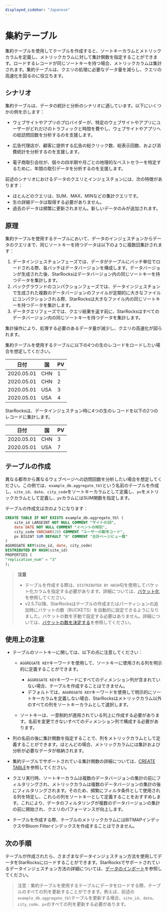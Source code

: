 ```yaml
---
displayed_sidebar: "Japanese"
---
```


# 集約テーブル

集約テーブルを使用してテーブルを作成すると、ソートキーカラムとメトリックカラムを定義し、メトリックカラムに対して集計関数を指定することができます。ロードするレコードが同じソートキーを持つ場合、メトリックカラムは集計されます。集約テーブルは、クエリの処理に必要なデータ量を減らし、クエリの高速化を図るのに役立ちます。

## シナリオ

集約テーブルは、データの統計と分析のシナリオに適しています。以下にいくつかの例を示します：

- ウェブサイトやアプリのプロバイダーが、特定のウェブサイトやアプリにユーザーがどれだけのトラフィックと時間を費やし、ウェブサイトやアプリへの総訪問回数を分析するのを支援します。

- 広告代理店が、顧客に提供する広告の総クリック数、総表示回数、および消費統計を分析するのを支援します。

- 電子商取引会社が、個々の四半期や月ごとの地理的なベストセラーを特定するために、年間の取引データを分析するのを支援します。

前述のシナリオにおけるデータのクエリとインジェスチョンには、次の特徴があります：

- ほとんどのクエリは、SUM、MAX、MINなどの集計クエリです。
- 生の詳細データは取得する必要がありません。
- 過去のデータは頻繁に更新されません。新しいデータのみが追加されます。

## 原理

集約テーブルを使用するテーブルにおいて、データのインジェスチョンからデータのクエリまで、同じソートキーを持つデータは以下のように複数回集計されます：

1. データインジェスチョンフェーズでは、データがテーブルにバッチ単位でロードされる際、各バッチはデータバージョンを構成します。データバージョンが生成された後、StarRocksはデータバージョン内の同じソートキーを持つデータを集計します。
2. バックグラウンドのコンパクションフェーズでは、データインジェスチョンで生成された複数のデータバージョンのファイルが定期的に大きなファイルにコンパクションされる際、StarRocksは大きなファイル内の同じソートキーを持つデータを集計します。
3. データクエリフェーズでは、クエリ結果を返す前に、StarRocksはすべてのデータバージョン内の同じソートキーを持つデータを集計します。

集計操作により、処理する必要のあるデータ量が減少し、クエリの高速化が図られます。

集約テーブルを使用するテーブルに以下の4つの生のレコードをロードしたい場合を想定してください。

| 日付       | 国      | PV   |
| ---------- | ------- | ---- |
| 2020.05.01 | CHN     | 1    |
| 2020.05.01 | CHN     | 2    |
| 2020.05.01 | USA     | 3    |
| 2020.05.01 | USA     | 4    |

StarRocksは、データインジェスチョン時に4つの生のレコードを以下の2つのレコードに集計します。

| 日付       | 国      | PV   |
| ---------- | ------- | ---- |
| 2020.05.01 | CHN     | 3    |
| 2020.05.01 | USA     | 7    |

## テーブルの作成

異なる都市から異なるウェブページへの訪問回数を分析したい場合を想定してください。この例では、`example_db.aggregate_tbl`という名前のテーブルを作成し、`site_id`、`date`、`city_code`をソートキーカラムとして定義し、`pv`をメトリックカラムとして定義し、`pv`カラムにはSUM関数を指定します。

テーブルの作成文は次のようになります：

```SQL
CREATE TABLE IF NOT EXISTS example_db.aggregate_tbl (
    site_id LARGEINT NOT NULL COMMENT "サイトのID",
    date DATE NOT NULL COMMENT "イベントの時刻",
    city_code VARCHAR(20) COMMENT "ユーザーの都市コード",
    pv BIGINT SUM DEFAULT "0" COMMENT "合計ページビュー数"
)
AGGREGATE KEY(site_id, date, city_code)
DISTRIBUTED BY HASH(site_id)
PROPERTIES (
"replication_num" = "3"
);
```

> **注意**
>
> - テーブルを作成する際は、`DISTRIBUTED BY HASH`句を使用してバケット化カラムを指定する必要があります。詳細については、[バケット化](../Data_distribution.md#design-partitioning-and-bucketing-rules)を参照してください。
> - v2.5.7以降、StarRocksはテーブルの作成またはパーティションの追加時にバケットの数（BUCKETS）を自動的に設定できるようになりました。バケットの数を手動で設定する必要はありません。詳細については、[バケットの数を決定する](../Data_distribution.md#determine-the-number-of-buckets)を参照してください。

## 使用上の注意

- テーブルのソートキーに関しては、以下の点に注意してください：
  - `AGGREGATE KEY`キーワードを使用して、ソートキーに使用される列を明示的に定義することができます。

    - `AGGREGATE KEY`キーワードにすべてのディメンション列が含まれていない場合、テーブルを作成することはできません。
    - デフォルトでは、`AGGREGATE KEY`キーワードを使用して明示的にソートキーカラムを定義しない場合、StarRocksはメトリックカラム以外のすべての列をソートキーカラムとして選択します。

  - ソートキーは、一意制約が適用されている列上に作成する必要があります。名前を変更できないすべてのディメンション列で構成する必要があります。

- 列の名前の後に集計関数を指定することで、列をメトリックカラムとして定義することができます。ほとんどの場合、メトリックカラムには集計および分析が必要なデータが格納されます。

- 集約テーブルでサポートされている集計関数の詳細については、[CREATE TABLE](../../sql-reference/sql-statements/data-definition/CREATE_TABLE.md)を参照してください。

- クエリ実行時、ソートキーカラムは複数のデータバージョンの集計の前にフィルタリングされ、メトリックカラムは複数のデータバージョンの集計の後にフィルタリングされます。そのため、頻繁にフィルタ条件として使用される列を特定し、これらの列をソートキーとして定義することをおすすめします。これにより、データのフィルタリングが複数のデータバージョンの集計の前に開始され、クエリのパフォーマンスが向上します。

- テーブルを作成する際、テーブルのメトリックカラムにはBITMAPインデックスやBloom Filterインデックスを作成することはできません。

## 次の手順

テーブルが作成されたら、さまざまなデータインジェスチョン方法を使用してデータをStarRocksにロードすることができます。StarRocksでサポートされているデータインジェスチョン方法の詳細については、[データのインポート](../../loading/Loading_intro.md)を参照してください。

> 注意：集約テーブルを使用するテーブルにデータをロードする際、テーブルのすべての列を更新することができます。例えば、前述の`example_db.aggregate_tbl`テーブルを更新する場合、`site_id`、`date`、`city_code`、`pv`のすべての列を更新する必要があります。
